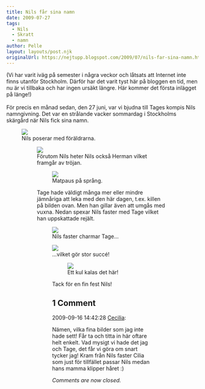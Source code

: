 ```yaml
---
title: Nils får sina namn
date: 2009-07-27
tags: 
  - Nils
  - Skratt
  - namn	
author: Pelle
layout: layouts/post.njk
originalUrl: https://nejtupp.blogspot.com/2009/07/nils-far-sina-namn.html
---
```


<div style="text-align: left;"><span style="font-size:100%;">(Vi har varit iväg på semester i några veckor och låtsats att Internet inte finns utanför Stockholm. Därför har det varit tyst här på bloggen en tid, men nu är vi tillbaka och har ingen ursäkt längre. Här kommer det första inlägget på länge!</span>)<br></div><br>För precis en månad sedan, den 27 juni, var vi bjudna till Tages kompis Nils namngivning. Det var en strålande vacker sommardag i Stockholms skärgård när Nils fick sina namn.

<figure>
	<img src="../../../../img/_MG_6216_print_matte.jpg">
	<figcaption>Nils poserar med föräldrarna.</figcaption>

<figure>
	<img src="../../../../img/_MG_6084_print_matte.jpg">
	<figcaption>Förutom Nils heter Nils också Herman vilket framgår av tröjan.</figcaption>

<figure>
	<img src="../../../../img/_MG_6138_print_matte.jpg">
	<figcaption>Matpaus på språng.</figcaption>
</figure>Tage hade väldigt många mer eller mindre jämnåriga att leka med den här dagen, t.ex. killen på bilden ovan. Men han gillar även att umgås med vuxna. Nedan spexar Nils faster med Tage vilket han uppskattade rejält.<br>

<figure>
	<img src="../../../../img/_MG_6223_1024pix.jpg">
	<figcaption>Nils faster charmar Tage...</figcaption>
</figure>

<figure>
	<img src="../../../../img/_MG_6224_1024pix.jpg">
	<figcaption>...vilket gör stor succé!</figcaption>

<figure>
	<img src="../../../../img/_MG_6225_1024pix.jpg">
	<figcaption>Ett kul kalas det här!</figcaption>
</figure>Tack för en fin fest Nils!

<div class="comments">
	<div class="comments-header"><h2>1 Comment</h2></div>
	<div class="comments-body">
			<div class="comment" id="comment-5838268503098174400">
				<p class="comment-header">
					<date datetime="2009-09-16T14:42:28.450+02:00">2009-09-16 14:42:28</date> 
					<a href="undefined" rel="nofollow">Cecilia</a>:
				</p>
				<div class="comment-content"><p>Nämen, vilka fina bilder som jag inte hade sett! Får ta och titta in här oftare helt enkelt. Vad mysigt vi hade det jag och Tage, det får vi göra om snart tycker jag! Kram från Nils faster Cilia som just för tillfället passar Nils medan hans mamma klipper håret :)</p></div>
				<div class="comment-footer"></div>
			</div></div>
	<p class="comments-footer"><em>Comments are now closed.</em></p>
</div>